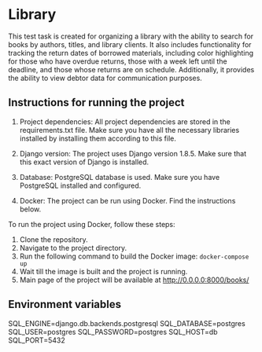 # Library
This test task is created for organizing a library with the ability to search for books by authors, titles, and library clients. It also includes functionality for tracking the return dates of borrowed materials, including color highlighting for those who have overdue returns, those with a week left until the deadline, and those whose returns are on schedule. Additionally, it provides the ability to view debtor data for communication purposes.

## Instructions for running the project
1. Project dependencies: All project dependencies are stored in the requirements.txt file. Make sure you have all the necessary libraries installed by installing them according to this file.

2. Django version: The project uses Django version 1.8.5. Make sure that this exact version of Django is installed.

3. Database: PostgreSQL database is used. Make sure you have PostgreSQL installed and configured.

4. Docker: The project can be run using Docker. Find the instructions below.

To run the project using Docker, follow these steps:
1. Clone the repository. 
2. Navigate to the project directory.
3. Run the following command to build the Docker image:
```docker-compose up```
4. Wait till the image is built and the project is running.
5. Main page of the project will be available at http://0.0.0.0:8000/books/

## Environment variables
SQL_ENGINE=django.db.backends.postgresql
SQL_DATABASE=postgres
SQL_USER=postgres
SQL_PASSWORD=postgres
SQL_HOST=db
SQL_PORT=5432